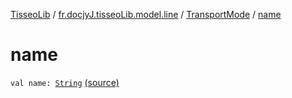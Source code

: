 [TisseoLib](../../index.md) / [fr.docjyJ.tisseoLib.model.line](../index.md) / [TransportMode](index.md) / [name](./name.md)

# name

`val name: `[`String`](https://kotlinlang.org/api/latest/jvm/stdlib/kotlin/-string/index.html) [(source)](https://github.com/docjyj/tisseoLib/tree/master/src/main/kotlin/fr/docjyJ/tisseoLib/model/line/TransportMode.kt#L13)